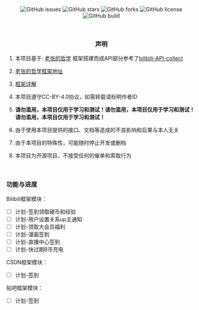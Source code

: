 ﻿

<p align="center">
    <a href="https://github.com/jock-x/QuartzAdmin/issues" style="text-decoration:none">
        <img src="https://img.shields.io/github/issues/jock-x/QuartzAdmin.svg" alt="GitHub issues"/>
    </a>
    <a href="https://github.com/jock-x/QuartzAdmin/stargazers" style="text-decoration:none" >
        <img src="https://img.shields.io/github/stars/jock-x/QuartzAdmin.svg" alt="GitHub stars"/>
    </a>
    <a href="https://github.com/jock-x/QuartzAdmin/network" style="text-decoration:none" >
        <img src="https://img.shields.io/github/forks/jock-x/QuartzAdmin.svg" alt="GitHub forks"/>
    </a>
    <a href="https://github.com/jock-x/QuartzAdmin/blob/master/LICENSE" style="text-decoration:none" >
        <img src="https://img.shields.io/github/license/jock-x/QuartzAdmin.svg" alt="GitHub license"/>
    </a>
    <a href="https://dotnet.microsoft.com/download/dotnet/5.0" style="text-decoration:none">
        <img src="https://img.shields.io/badge/sdk-5.0.1-d.svg" alt="GitHub build"/>
    </a>
</p>
&nbsp;
&nbsp;

<h3 align="center">声明</h3>  

1. 本项目基于: [老张的哲学](https://www.cnblogs.com/laozhang-is-phi/) 框架搭建而成API部分参考了[bilibili-API-collect](https://github.com/SocialSisterYi/bilibili-API-collect)
2. [老张的哲学框架地址](https://github.com/anjoy8/Blog.Core)
3. [框架详解](https://www.cnblogs.com/laozhang-is-phi/p/9495618.html#autoid-1-0-0)


4. 本项目遵守CC-BY-4.0协议，如需转载请标明作者ID
5. **请勿滥用，本项目仅用于学习和测试！请勿滥用，本项目仅用于学习和测试！请勿滥用，本项目仅用于学习和测试！**
6. 由于使用本项目提供的接口、文档等造成的不良影响和后果与本人无关
7. 由于本项目的特殊性，可能随时停止开发或删档
8. 本项目为开源项目，不接受任何的催单和索取行为

&nbsp;

### 功能与进度

Bilibili框架模块：  
- [ ] 计划-签到领取硬币和经验
- [ ] 计划-用户设置关系up主通知
- [ ] 计划-领取大会员福利
- [ ] 计划-漫画签到
- [ ] 计划-直播中心签到
- [ ] 计划-快过期B币充电

CSDN框架模块：  
- [ ] 计划-签到

贴吧框架模块：  
- [ ] 计划-签到
